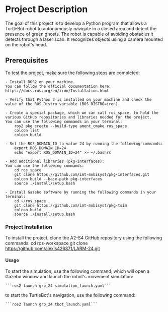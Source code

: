 # Project Description

The goal of this project is to develop a Python program that allows a TurtleBot robot to autonomously navigate in a closed area and detect the presence of green ghosts.
The robot is capable of avoiding obstacles it detects through a laser scan. It recognizes objects using a camera mounted on the robot's head.


## Prerequisites

To test the project, make sure the following steps are completed:

    - Install ROS2 on your machine.
    You can follow the official documentation here: https://docs.ros.org/en/iron/Installation.html

    - Verify that Python 3 is installed on your machine and check the value of the ROS_Distro variable (ROS_DISTRO=iron).

    - Create a special package, which we can call ros_space, to hold the various GitHub repositories and libraries needed for the project.
    You can use the following commands in your terminal:
        ros2 pkg create --build-type ament_cmake ros_space
        colcon list
        colcon build

    - Set the ROS_DOMAIN_ID to value 24 by running the following commands:
        export ROS_DOMAIN_ID=24
        echo "export ROS_DOMAIN_ID=24" >> ~/.bashrc

    - Add additional libraries (pkg-interfaces):
    You can use the following commands:
        cd ros_space
        git clone https://github.com/imt-mobisyst/pkg-interfaces.git
        colcon build --base-path pkg-interfaces
        source ./install/setup.bash
    
    - Install Gazebo software by running the following commands in your terminal:
        cd ~/ros_space
        git clone https://github.com/imt-mobisyst/pkg-tsim
        colcon build
        source ./install/setup.bash



### Project Installation

To install the project, clone the A2-S4 GitHub repository using the following commands:
    cd ros-workspace
    git clone https://github.com/alexis426871/LARM-24.git

#### Usage

To start the simulation, use the following command, which will open a Gazebo window and launch the robot's movement simulation:
    
    ```ros2 launch grp_24 simulation_launch.yaml```

to start the TurtleBot's navigation, use the following command:
   
    ```ros2 launch grp_24 tbot_launch.yaml```